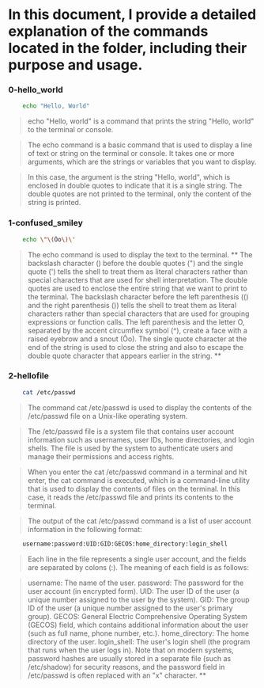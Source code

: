 # In this document, I provide a detailed explanation of the commands located in the folder, including their purpose and usage.



### 0-hello_world 

```bash
	echo "Hello, World"
```

> echo "Hello, world" is a command that prints the string "Hello, world" to the terminal or console.

> The echo command is a basic command that is used to display a line of text or string on the terminal or console. It takes one or more arguments, which are the strings or variables that you want to display.

> In this case, the argument is the string "Hello, world", which is enclosed in double quotes to indicate that it is a single string. The double quotes are not printed to the terminal, only the content of the string is printed.



### 1-confused_smiley

``` bash
	echo \"\(Ôo\)\'
```

> The echo command is used to display the text to the terminal. **
The backslash character (\) before the double quotes (") and the single quote (') tells the shell to treat them as literal characters rather than special characters that are used for shell interpretation.
The double quotes are used to enclose the entire string that we want to print to the terminal.
The backslash character before the left parenthesis (() and the right parenthesis ()) tells the shell to treat them as literal characters rather than special characters that are used for grouping expressions or function calls.
The left parenthesis and the letter O, separated by the accent circumflex symbol (^), create a face with a raised eyebrow and a snout (Ôo).
The single quote character at the end of the string is used to close the string and also to escape the double quote character that appears earlier in the string. **



### 2-hellofile

``` Bash
	cat /etc/passwd
```

> The command cat /etc/passwd is used to display the contents of the /etc/passwd file on a Unix-like operating system.

> The /etc/passwd file is a system file that contains user account information such as usernames, user IDs, home directories, and login shells. The file is used by the system to authenticate users and manage their permissions and access rights.

> When you enter the cat /etc/passwd command in a terminal and hit enter, the cat command is executed, which is a command-line utility that is used to display the contents of files on the terminal. In this case, it reads the /etc/passwd file and prints its contents to the terminal.

> The output of the cat /etc/passwd command is a list of user account information in the following format:
```bash
	username:password:UID:GID:GECOS:home_directory:login_shell
```
> Each line in the file represents a single user account, and the fields are separated by colons (:). The meaning of each field is as follows:

> username: The name of the user.
password: The password for the user account (in encrypted form).
UID: The user ID of the user (a unique number assigned to the user by the system).
GID: The group ID of the user (a unique number assigned to the user's primary group).
GECOS: General Electric Comprehensive Operating System (GECOS) field, which contains additional information about the user (such as full name, phone number, etc.).
home_directory: The home directory of the user.
login_shell: The user's login shell (the program that runs when the user logs in).
Note that on modern systems, password hashes are usually stored in a separate file (such as /etc/shadow) for security reasons, and the password field in /etc/passwd is often replaced with an "x" character. **
